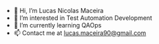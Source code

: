 - 👋 Hi, I’m Lucas Nicolas Maceira
- 👀 I’m interested in Test Automation Development
- 🌱 I’m currently learning QAOps
- 📫 Contact me at lucas.maceira90@gmail.com

<!---
Lmaceira/Lmaceira is a ✨ special ✨ repository because its `README.md` (this file) appears on your GitHub profile.
You can click the Preview link to take a look at your changes.
--->
